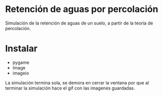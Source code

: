 # Retención de aguas por percolación
Simulación de la retención de aguas de un suelo, a partir de la teoría de percolación.

# Instalar
+ pygame
+ Image
+ imageio


La simulación termina sola, se demora en cerrar la ventana
por que al terminar la simulación hace el gif con las imagenes
guardadas.
